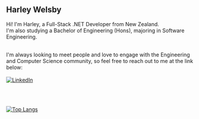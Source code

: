 <!--![banner](githubBanner.png "Banner")-->

## Harley Welsby
Hi! I'm Harley, a Full-Stack .NET Developer from New Zealand.
<br/>
I'm also studying a Bachelor of Engineering (Hons), majoring in Software Engineering.
<br/><br/>

I'm always looking to meet people and love to engage with the Engineering and Computer Science community, so feel free to reach out to me at the link below:
<br/><br/>
<a href="https://www.linkedin.com/in/harleywelsby/" target="_blank">
 ![LinkedIn](https://img.shields.io/badge/linkedin-%230077B5.svg?style=for-the-badge&logo=linkedin&logoColor=white)
<a/>
 
<br/><br/>
 <!--Language stats link used: https://github.com/anuraghazra/github-readme-stats-->
[![Top Langs](https://github-readme-stats.vercel.app/api/top-langs/?username=harleywelsby&layout=compact)](https://github.com/anuraghazra/github-readme-stats)
